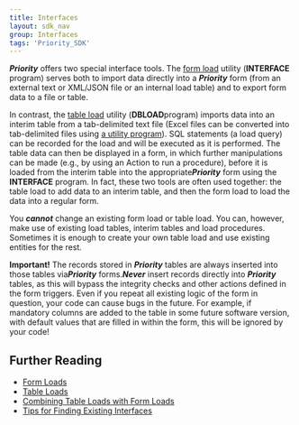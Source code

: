 ```yaml
---
title: Interfaces
layout: sdk_nav
group: Interfaces
tags: 'Priority_SDK'
---
```


***Priority*** offers two special interface tools. The [form
load](Form-Loads ) utility (**INTERFACE** program) serves both
to import data directly into a ***Priority*** form (from an external
text or XML/JSON file or an internal load table) and to export form data
to a file or table. 

In contrast, the [table load](Table-Loads ) utility (**DBLOAD**program) imports data
into an interim table from a tab-delimited text file (Excel files can be
converted into tab-delimited files using [a utility
program](Table-Loads#Converting-an-Excel-File-to-a-Tab-delimited-Text-File-for-DBLOAD )).
SQL statements (a load query) can be recorded for the load and will be
executed as it is performed. The table data can then be displayed in a
form, in which further manipulations can be made (e.g., by using an Action to run a procedure), before it is loaded from the interim table
into the appropriate***Priority*** form using the **INTERFACE** program.
In fact, these two tools are often used together: the table load to add
data to an interim table, and then the form load to load the data into a
regular form.

You ***cannot*** change an existing form load or table load. You can,
however, make use of existing load tables, interim tables and load
procedures. Sometimes it is enough to create your own table load and use
existing entities for the rest.

**Important!** The records stored in ***Priority*** tables are always
inserted into those tables via***Priority*** forms.***Never*** insert
records directly into ***Priority*** tables, as this will bypass the
integrity checks and other actions defined in the form triggers. Even if
you repeat all existing logic of the form in question, your code can
cause bugs in the future. For example, if mandatory columns are added to
the table in some future software version, with default values that are
filled in within the form, this will be ignored by your code!

## Further Reading 

-   [Form Loads](Form-Loads )
-   [Table Loads](Table-Loads )
-   [Combining Table Loads with Form
    Loads](Combining-Table-Loads-with-Form-Loads )
-   [Tips for Finding Existing
    Interfaces](Existing-Interfaces )
